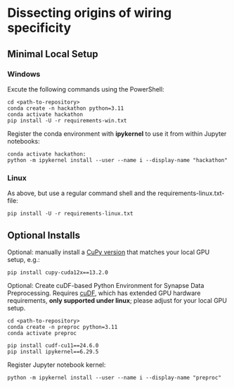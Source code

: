# Dissecting origins of wiring specificity

## Minimal Local Setup

### Windows 
Excute the following commands using the PowerShell:
```
cd <path-to-repository>
conda create -n hackathon python=3.11
conda activate hackathon
pip install -U -r requirements-win.txt   
```
Register the conda environment with **ipykernel** to use it from within Jupyter notebooks:
```
conda activate hackathon:
python -m ipykernel install --user --name i --display-name "hackathon"
```

### Linux
As above, but use a regular command shell and the requirements-linux.txt-file: 
```
pip install -U -r requirements-linux.txt   
```


## Optional Installs
Optional: manually install a [CuPy version](https://docs.cupy.dev/en/stable/install.html) that matches your local GPU setup, e.g.:
```
pip install cupy-cuda12x==13.2.0
```

Optional: Create cuDF-based Python Environment for Synapse Data Preprocessing.
Requires [cuDF](https://github.com/rapidsai/cudf), which has extended GPU hardware requirements, **only supported under linux**; please adjust for your local GPU setup.
```
cd <path-to-repository>
conda create -n preproc python=3.11
conda activate preproc 

pip install cudf-cu11==24.6.0
pip install ipykernel==6.29.5
```
Register Jupyter notebook kernel:
```
python -m ipykernel install --user --name i --display-name "preproc"
```